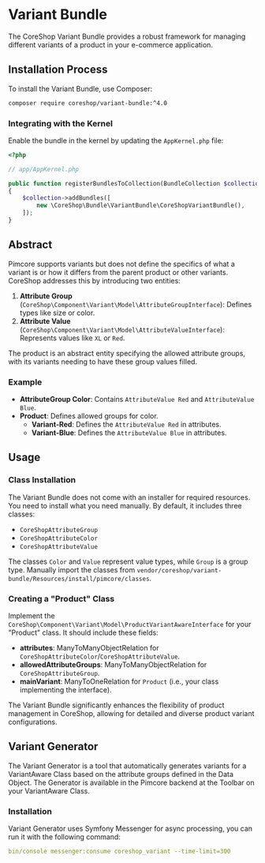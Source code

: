 # Variant Bundle

The CoreShop Variant Bundle provides a robust framework for managing different variants of a product in your e-commerce
application.

## Installation Process

To install the Variant Bundle, use Composer:

```bash
composer require coreshop/variant-bundle:^4.0
```

### Integrating with the Kernel

Enable the bundle in the kernel by updating the `AppKernel.php` file:

```php
<?php

// app/AppKernel.php

public function registerBundlesToCollection(BundleCollection $collection)
{
    $collection->addBundles([
        new \CoreShop\Bundle\VariantBundle\CoreShopVariantBundle(),
    ]);
}
```

## Abstract

Pimcore supports variants but does not define the specifics of what a variant is or how it differs from the parent
product or other variants. CoreShop addresses this by introducing two entities:

1. **Attribute Group** (`CoreShop\Component\Variant\Model\AttributeGroupInterface`): Defines types like size or color.
2. **Attribute Value** (`CoreShop\Component\Variant\Model\AttributeValueInterface`): Represents values like `XL`
   or `Red`.

The product is an abstract entity specifying the allowed attribute groups, with its variants needing to have these group
values filled.

### Example

- **AttributeGroup Color**: Contains `AttributeValue Red` and `AttributeValue Blue`.
- **Product**: Defines allowed groups for color.
    - **Variant-Red**: Defines the `AttributeValue Red` in attributes.
    - **Variant-Blue**: Defines the `AttributeValue Blue` in attributes.

## Usage

### Class Installation

The Variant Bundle does not come with an installer for required resources. You need to install what you need manually.
By default, it includes three classes:

- `CoreShopAttributeGroup`
- `CoreShopAttributeColor`
- `CoreShopAttributeValue`

The classes `Color` and `Value` represent value types, while `Group` is a group type. Manually import the classes
from `vendor/coreshop/variant-bundle/Resources/install/pimcore/classes`.

### Creating a "Product" Class

Implement the `CoreShop\Component\Variant\Model\ProductVariantAwareInterface` for your "Product" class. It should
include these fields:

- **attributes**: ManyToManyObjectRelation for `CoreShopAttributeColor`/`CoreShopAttributeValue`.
- **allowedAttributeGroups**: ManyToManyObjectRelation for `CoreShopAttributeGroup`.
- **mainVariant**: ManyToOneRelation for `Product` (i.e., your class implementing the interface).

The Variant Bundle significantly enhances the flexibility of product management in CoreShop, allowing for detailed and
diverse product variant configurations.

## Variant Generator
The Variant Generator is a tool that automatically generates variants for a VariantAware Class based on the attribute groups 
defined in the Data Object. The Generator is available in the Pimcore backend at the Toolbar on your VariantAware Class. 

### Installation

Variant Generator uses Symfony Messenger for async processing, you can run it with the following command:

```yaml
bin/console messenger:consume coreshop_variant --time-limit=300
```